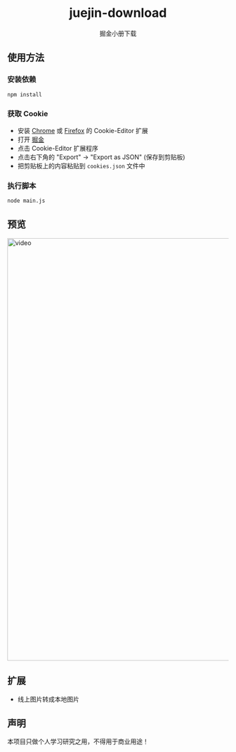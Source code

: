 <h1 align="center">juejin-download</h1>

<p align="center">掘金小册下载</p>

## 使用方法

### 安装依赖

```bash
npm install
```

### 获取 Cookie

- 安装 [Chrome](https://chrome.google.com/webstore/detail/cookie-editor/hlkenndednhfkekhgcdicdfddnkalmdm) 或 [Firefox](https://addons.mozilla.org/en-US/firefox/addon/cookie-editor/) 的 Cookie-Editor 扩展
- 打开 [掘金](https://juejin.cn)
- 点击 Cookie-Editor 扩展程序
- 点击右下角的 "Export" -> "Export as JSON" (保存到剪贴板)
- 把剪贴板上的内容粘贴到 `cookies.json` 文件中

### 执行脚本

```bash
node main.js
```

## 预览

<img width="960" src="./video.gif" alt="video">

## 扩展

- 线上图片转成本地图片

## 声明

本项目只做个人学习研究之用，不得用于商业用途！
